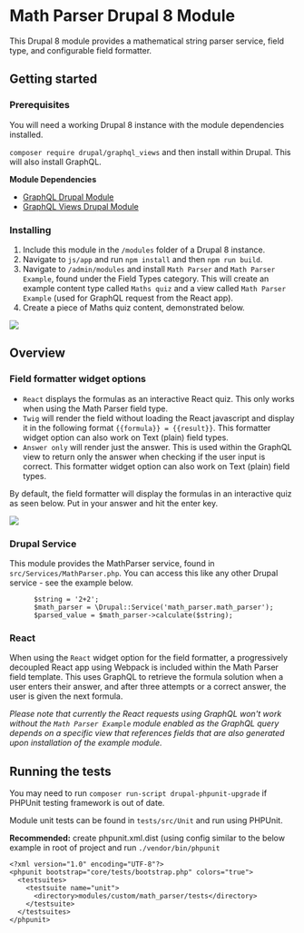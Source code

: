 # Math Parser Drupal 8 Module
This Drupal 8 module provides a mathematical string parser service, field type, and configurable field formatter.

## Getting started

### Prerequisites
You will need a working Drupal 8 instance with the module dependencies installed.

`composer require drupal/graphql_views` and then install within Drupal. This will also install GraphQL.

**Module Dependencies**
- [GraphQL Drupal Module](https://www.drupal.org/project/graphql) 
- [GraphQL Views Drupal Module](https://www.drupal.org/project/graphql_views)
### Installing
 
1. Include this module in the `/modules` folder of a Drupal 8 instance.
2. Navigate to `js/app` and run `npm install` and then `npm run build`.
3. Navigate to `/admin/modules` and install `Math Parser` and `Math Parser Example`, found under the Field Types category. 
This will create an example content type called `Maths quiz` and a view called `Math Parser Example` (used for GraphQL request from the React app).
4. Create a piece of Maths quiz content, demonstrated below. 

![](https://media.giphy.com/media/Swmfqn0IZPuXggmfX3/giphy.gif)

## Overview
### Field formatter widget options

- `React` displays the formulas as an interactive React quiz. This only works when using the Math Parser field type.
- `Twig` will render the field without loading the React javascript and display it in the following format `{{formula}} = {{result}}`. This formatter widget option can also work on Text (plain) field types. 
- `Answer only` will render just the answer. This is used within the GraphQL view to return only the answer when checking if the user input is correct. This formatter widget option can also work on Text (plain) field types.

By default, the field formatter will display the formulas in an interactive quiz as seen below. Put in your answer and hit the enter key.

![](https://media.giphy.com/media/Yr5QXsgWAW98U8zUAE/giphy.gif)

### Drupal Service

This module provides the MathParser service, found in `src/Services/MathParser.php`.
You can access this like any other Drupal service - see the example below.

```
      $string = '2+2';  
      $math_parser = \Drupal::Service('math_parser.math_parser');
      $parsed_value = $math_parser->calculate($string);
```

### React
When using the `React` widget option for the field formatter, a progressively decoupled React app using Webpack is included within the Math Parser field template. 
This uses GraphQL to retrieve the formula solution when a user enters their answer, and after three attempts or a correct answer, the user is given the next formula. 

*Please note that currently the React requests using GraphQL won't work without the `Math Parser Example` module enabled as the GraphQL query depends on a specific view that references fields that are also generated upon installation of the example module.* 
 
## Running the tests
You may need to run `composer run-script drupal-phpunit-upgrade` if PHPUnit testing framework is out of date.

Module unit tests can be found in `tests/src/Unit` and run using PHPUnit.
 
**Recommended:** create phpunit.xml.dist (using config similar to the below example in root of project and run `./vendor/bin/phpunit`
```
<?xml version="1.0" encoding="UTF-8"?>
<phpunit bootstrap="core/tests/bootstrap.php" colors="true">
  <testsuites>
    <testsuite name="unit">
      <directory>modules/custom/math_parser/tests</directory>
    </testsuite>
  </testsuites>
</phpunit>
```